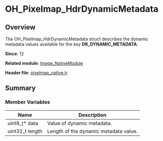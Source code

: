 # OH_Pixelmap_HdrDynamicMetadata

## Overview

The OH_Pixelmap_HdrDynamicMetadata struct describes the dynamic metadata values available for the key **DR_DYNAMIC_METADATA**.

**Since**: 12

**Related module**: [Image_NativeModule](capi-image-nativemodule.md)

**Header file**: [pixelmap_native.h](capi-pixelmap-native-h.md)

## Summary

### Member Variables

| Name| Description|
| -- | -- |
| uint8_t* data | Value of dynamic metadata.|
| uint32_t length | Length of the dynamic metadata value.|
